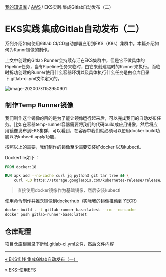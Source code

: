 [我的知识库](../README.md) / [AWS](zz_generated_mdi.md) / EKS实践 集成Gitlab自动发布（二）

# EKS实践 集成Gitlab自动发布（二）

系列介绍如何使用Gitlab CI/CD自动部署应用到EKS（K8s）集群中。本篇介绍如何为Runnr镜像的制作。

上文中创建的Gitlab Runner会持续存活在EKS集群中，但是它不做具体的Pipeline任务，当有Pipeline任务来临时，由它来创建临时的Runner来执行。而临时拆功创建的Runner使用什么容器环境以及具体执行什么任务是由仓库目录下.gitlab-ci.yml文件定义的。

![image-20200731152950901](https://fs.poneding.com/images/image-20200731152950901.png)

## 制作Temp Runner镜像

我们制作这个镜像的目的是为了能让镜像运行起来后，可以完成我们的自动发布任务。比如在容器temp-runner容器需要将我们的代码build成应用镜像，然后将应用镜像发布到EKS集群，可以看到，在容器中我们就必须可以使用docker build功能以及kubectl apply功能。

按照以上的需要，我们制作的镜像至少需要安装好docker 以及kubectl。

Dockerfile如下：

```dockerfile
FROM docker:18

RUN apk add --no-cache curl jq python3 git tar tree && \
    curl -LO https://storage.googleapis.com/kubernetes-release/release/`curl -s https://storage.googleapis.com/kubernetes-release/release/stable.txt`/bin/linux/amd64/kubectl && chmod +x ./kubectl && mv ./kubectl /usr/local/bin/kubectl
```

> 直接使用docker镜像作为基础镜像，然后安装kubectl

使用命令制作并推送镜像到dockerhub（实际我的镜像推动到了ECR）

```bash
docker build . -t gitlab-runner-base:latest --rm --no-cache
docker push gitlab-runner-base:latest
```

## 仓库配置

项目仓库根目录下新增.gitlab-ci.yml文件，然后文件内容

---
[« EKS实践 集成Gitlab自动发布（一）](eks-intergrate-gitlab-auto-release-01.md)

[» EKS-使用EFS](eks-use-efs.md)
